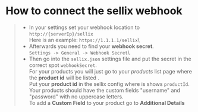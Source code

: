 # How to connect the sellix webhook
> - In your settings set your webhook location to `http://{serverIp}/sellix`\
>  Here is an example: `https://1.1.1.1/sellix`\
> - Afterwards you need to find your **webhook secret**.\
> `Settings -> General -> Webhook Secret`\
> - Then go into the `sellix.json` settings file and put the secret in the correct spot `webhookSecret`.\
> For your products you will just go to your *products* list page where the **product id** will be listed .\
> Put your **product id** in the sellix config where is shows `productId`.\
> Your products should have the custom fields "username" and "password" with no uppercase letters.\
> To add a **Custom Field** to your product go to **Additional Details**